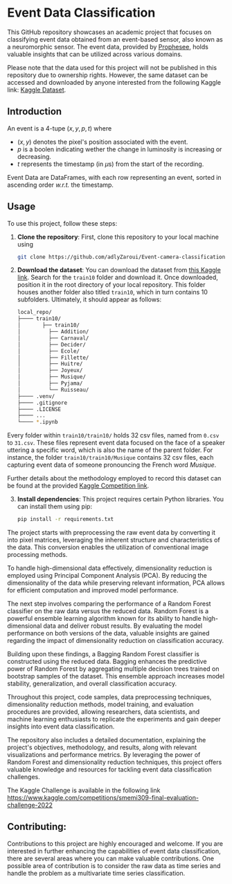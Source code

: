 # Event Data Classification

This GitHub repository showcases an academic project that focuses on classifying event data obtained from an event-based sensor, also known as a neuromorphic sensor. The event data, provided by [Prophesee](https://www.prophesee.ai), holds valuable insights that can be utilized across various domains.

Please note that the data used for this project will not be published in this repository due to ownership rights. However, the same dataset can be accessed and downloaded by anyone interested from the following Kaggle link: [Kaggle Dataset](https://www.kaggle.com/competitions/smemi309-final-evaluation-challenge-2022/data).

## Introduction

An event is a 4-tupe $(x,y,p,t)$ where

- $(x,y)$ denotes the pixel's position associated with the event.
- $p$ is a boolen indicating wether the change in luminosity is increasing or decreasing.
- $t$ represents the timestamp (in $\mu$s) from the start of the recording.

Event Data are DataFrames, with each row representing an event, sorted in ascending order *w.r.t.* the timestamp.

## Usage

To use this project, follow these steps:

1. **Clone the repository**: First, clone this repository to your local machine using

    ```bash
    git clone https://github.com/adlyZaroui/Event-camera-classification.git
    ```

2. **Download the dataset**: You can download the dataset from [this Kaggle link](https://www.kaggle.com/competitions/smemi309-final-evaluation-challenge-2022/data).
Search for the `train10` folder and download it. Once downloaded, position it in the root directory of your local repository.
This folder houses another folder also titled `train10`, which in turn contains 10 subfolders. Ultimately, it should appear as follows:

    ```bash
    local_repo/
    ├──── train10/
    │       ├── train10/
    │         ├── Addition/
    │         ├── Carnaval/
    │         ├── Decider/
    │         ├── Ecole/
    │         ├── Fillette/
    │         ├── Huitre/
    │         ├── Joyeux/
    │         ├── Musique/
    │         ├── Pyjama/
    │         └── Ruisseau/
    ├──── .venv/
    ├──── .gitignore
    ├──── .LICENSE
    ├──── ...
    └──── *.ipynb

    ```

Every folder within `train10/train10/` holds 32 csv files, named from `0.csv` to `31.csv`. These files represent event data focused on the face of a speaker uttering a specific word, which is also the name of the parent folder. For instance, the folder `train10/train10/Musique` contains 32 csv files, each capturing event data of someone pronouncing the French word *Musique*.

Further details about the methodology employed to record this dataset can be found at the provided [Kaggle Competition link](https://www.kaggle.com/competitions/smemi309-final-evaluation-challenge-2022/data).

3. **Install dependencies**: This project requires certain Python libraries. You can install them using pip:

    ```bash
    pip install -r requirements.txt
    ```


The project starts with preprocessing the raw event data by converting it into pixel matrices, leveraging the inherent structure and characteristics of the data. This conversion enables the utilization of conventional image processing methods.

To handle high-dimensional data effectively, dimensionality reduction is employed using Principal Component Analysis (PCA). By reducing the dimensionality of the data while preserving relevant information, PCA allows for efficient computation and improved model performance.

The next step involves comparing the performance of a Random Forest classifier on the raw data versus the reduced data. Random Forest is a powerful ensemble learning algorithm known for its ability to handle high-dimensional data and deliver robust results. By evaluating the model performance on both versions of the data, valuable insights are gained regarding the impact of dimensionality reduction on classification accuracy.

Building upon these findings, a Bagging Random Forest classifier is constructed using the reduced data. Bagging enhances the predictive power of Random Forest by aggregating multiple decision trees trained on bootstrap samples of the dataset. This ensemble approach increases model stability, generalization, and overall classification accuracy.

Throughout this project, code samples, data preprocessing techniques, dimensionality reduction methods, model training, and evaluation procedures are provided, allowing researchers, data scientists, and machine learning enthusiasts to replicate the experiments and gain deeper insights into event data classification.

The repository also includes a detailed documentation, explaining the project's objectives, methodology, and results, along with relevant visualizations and performance metrics. By leveraging the power of Random Forest and dimensionality reduction techniques, this project offers valuable knowledge and resources for tackling event data classification challenges.

The Kaggle Challenge is available in the following link https://www.kaggle.com/competitions/smemi309-final-evaluation-challenge-2022

## Contributing:
Contributions to this project are highly encouraged and welcome. If you are interested in further enhancing the capabilities of event data classification, there are several areas where you can make valuable contributions. One possible area of contribution is to consider the raw data as time series and handle the problem as a multivariate time series classification.